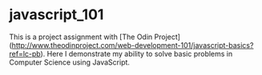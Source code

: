 # javascript_101
This is a project assignment with [The Odin Project] (http://www.theodinproject.com/web-development-101/javascript-basics?ref=lc-pb).  Here I demonstrate my ability to solve basic problems in Computer Science using JavaScript.
